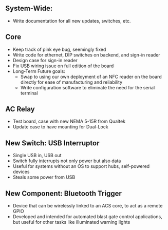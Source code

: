 ## System-Wide:

* Write documentation for all new updates, switches, etc.

## Core
* Keep track of pink eye bug, seemingly fixed
* Write code for ethernet, DIP switches on backend, and sign-in reader
* Design case for sign-in reader
* Fix USB wiring issue on full edition of the board
* Long-Term Future goals:
  * Swap to using our own deployment of an NFC reader on the board directly for ease of manufacturing and reliability
  * Write configuration software to eliminate the need for the serial terminal

## AC Relay
* Test board, case with new NEMA 5-15R from Qualtek
* Update case to have mounting for Dual-Lock

## New Switch: USB Interruptor
* Single USB in, USB out
* Switch fully interrupts not only power but also data
* Useful for systems without an OS to support hubs, self-powered devices
* Steals some power from USB

## New Component: Bluetooth Trigger
* Device that can be wirelessly linked to an ACS core, to act as a remote GPIO
* Developed and intended for automated blast gate control applications, but useful for other tasks like illuminated warning lights

